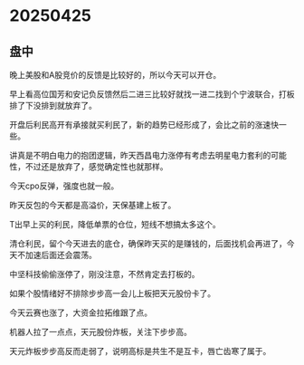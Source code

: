 # 20250425

## 盘中

晚上美股和A股竞价的反馈是比较好的，所以今天可以开仓。

早上看高位国芳和安记负反馈然后二进三比较好就找一进二找到个宁波联合，打板排了下没排到就放弃了。

开盘后利民高开有承接就买利民了，新的趋势已经形成了，会比之前的涨速快一些。

讲真是不明白电力的抱团逻辑，昨天西昌电力涨停有考虑去明星电力套利的可能性，不过还是放弃了，感觉确定性也就那样。

今天cpo反弹，强度也就一般。

昨天反包的今天都是高溢价，天保基建上板了。

T出早上买的利民，降低单票的仓位，短线不想搞太多这个。

清仓利民，留个今天进去的底仓，确保昨天买的是赚钱的，后面找机会再进了，今天不加速后面还会震荡。

中坚科技偷偷涨停了，刚没注意，不然肯定去打板的。

如果个股情绪好不排除步步高一会儿上板把天元股份卡了。

今天云赛也涨了，大资金拉拓维跟了点。

机器人拉了一点点，天元股份炸板，关注下步步高。

天元炸板步步高反而走弱了，说明高标是共生不是互卡，唇亡齿寒了属于。
